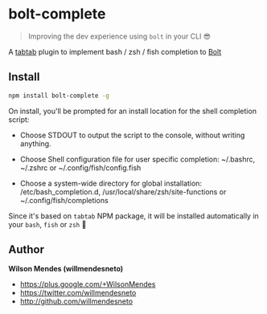 # bolt-complete

> Improving the dev experience using `bolt` in your CLI 😎

A [tabtab](tabtab) plugin to implement bash / zsh / fish completion to [Bolt](bolt)


## Install

```bash
npm install bolt-complete -g
```

On install, you'll be prompted for an install location for the shell completion
script:

- Choose STDOUT to output the script to the console, without writing anything.

- Choose Shell configuration file for user specific completion: ~/.bashrc, ~/.zshrc or ~/.config/fish/config.fish

- Choose a system-wide directory for global installation: /etc/bash_completion.d, /usr/local/share/zsh/site-functions or ~/.config/fish/completions

Since it's based on `tabtab` NPM package, it will be installed automatically in your `bash`, `fish` or `zsh` 🎉

[bolt]: http://boltpkg.com
[tabtab]: https://github.com/mklabs/node-tabtab


## Author

**Wilson Mendes (willmendesneto)**
+ <https://plus.google.com/+WilsonMendes>
+ <https://twitter.com/willmendesneto>
+ <http://github.com/willmendesneto>
